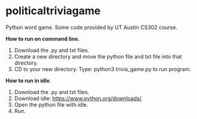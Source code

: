 # politicaltriviagame 
Python word game. Some code provided by UT Austin CS302 course.

**How to run on command line.** 
1. Download the .py and txt files.
2. Create a new directory and move the python file and txt file into that directory. 
3. CD to your new directory. Type: python3 trivia_game.py to run program.

**How to run in idle**. 
1. Download the .py and txt files.
2. Download idle: https://www.python.org/downloads/. 
3. Open the python file with idle. 
4. Run. 


